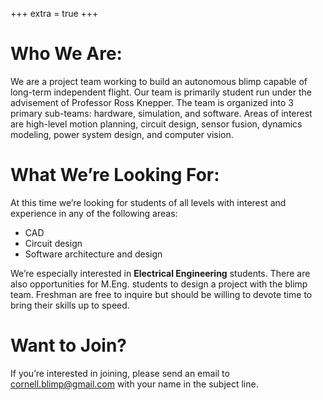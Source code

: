 +++
extra = true
+++
# Who We Are:

We are a project team working to build an autonomous blimp capable of long-term independent flight.
Our team is primarily student run under the advisement of Professor Ross Knepper. The team is
organized into 3 primary sub-teams: hardware, simulation, and software. Areas of interest are
high-level motion planning, circuit design, sensor fusion, dynamics modeling, power system design,
and computer vision.

# What We’re Looking For:

At this time we’re looking for students of all levels with interest and experience in any of the following areas:

- CAD
- Circuit design
- Software architecture and design

We’re especially interested in **Electrical Engineering** students. There are also opportunities for
M.Eng. students to design a project with the blimp team. Freshman are free to inquire but should be
willing to devote time to bring their skills up to speed.

# Want to Join?

If you’re interested in joining, please send an email to <cornell.blimp@gmail.com> with your name in
the subject line.

